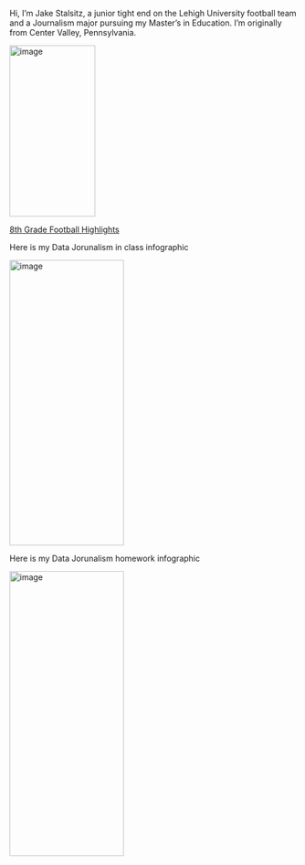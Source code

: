 Hi, I’m Jake Stalsitz, a junior tight end on the Lehigh University football team and a Journalism major pursuing my Master’s in Education. I’m originally from Center Valley, Pennsylvania.

<img width="150" height="300" alt="image" src="https://github.com/user-attachments/assets/6b897fd8-e91c-4742-9da0-79060bf7e3c1" />

[8th Grade Football Highlights](http://www.hudl.com/video/3/11794418/5d0278015eedad0e3054c547)

Here is my Data Jorunalism in class infographic

<img width="200" height="500" alt="image" src="https://github.com/user-attachments/assets/3b7afad8-1b21-42fa-a04c-20184ffd1358" />

Here is my Data Jorunalism homework infographic

<img width="200" height="499" alt="image" src="https://github.com/user-attachments/assets/c806ce11-4619-4c6b-aa96-8d91dec8ffdb" />

